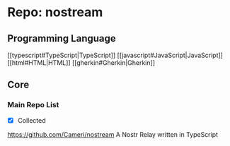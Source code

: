 # Repo: nostream
## Programming Language
[[typescript#TypeScript|TypeScript]] [[javascript#JavaScript|JavaScript]] [[html#HTML|HTML]] [[gherkin#Gherkin|Gherkin]] 
## Core

### Main Repo List

- [X] Collected

https://github.com/Cameri/nostream
A Nostr Relay written in TypeScript 
